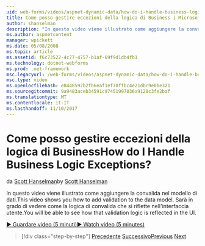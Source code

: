 ```yaml
---
uid: web-forms/videos/aspnet-dynamic-data/how-do-i-handle-business-logic-exceptions
title: Come posso gestire eccezioni della logica di Business | Microsoft Docs
author: shanselman
description: "In questo video viene illustrato come aggiungere la convalida nel modello di dati. Sarà in grado di vedere come la logica di convalida che si riflette nell'interfaccia utente."
ms.author: aspnetcontent
manager: wpickett
ms.date: 05/08/2008
ms.topic: article
ms.assetid: f6c73522-4c77-4757-b1af-69f9d1db4fb1
ms.technology: dotnet-webforms
ms.prod: .net-framework
msc.legacyurl: /web-forms/videos/aspnet-dynamic-data/how-do-i-handle-business-logic-exceptions
msc.type: video
ms.openlocfilehash: e8448592b2fb6eaf1ef70ffbc4e21dbc9e0be321
ms.sourcegitcommit: 9a9483aceb34591c97451997036a9120c3fe2baf
ms.translationtype: MT
ms.contentlocale: it-IT
ms.lasthandoff: 11/10/2017
---
```

<a name="how-do-i-handle-business-logic-exceptions"></a><span data-ttu-id="1191d-105">Come posso gestire eccezioni della logica di Business</span><span class="sxs-lookup"><span data-stu-id="1191d-105">How do I Handle Business Logic Exceptions?</span></span>
====================
<span data-ttu-id="1191d-106">da [Scott Hanselman](https://github.com/shanselman)</span><span class="sxs-lookup"><span data-stu-id="1191d-106">by [Scott Hanselman](https://github.com/shanselman)</span></span>

<span data-ttu-id="1191d-107">In questo video viene illustrato come aggiungere la convalida nel modello di dati.</span><span class="sxs-lookup"><span data-stu-id="1191d-107">This video shows you how to add validation to the data model.</span></span> <span data-ttu-id="1191d-108">Sarà in grado di vedere come la logica di convalida che si riflette nell'interfaccia utente.</span><span class="sxs-lookup"><span data-stu-id="1191d-108">You will be able to see how that validation logic is reflected in the UI.</span></span>

[<span data-ttu-id="1191d-109">&#9654; Guardare video (5 minuti)</span><span class="sxs-lookup"><span data-stu-id="1191d-109">&#9654; Watch video (5 minutes)</span></span>](https://channel9.msdn.com/Blogs/ASP-NET-Site-Videos/how-do-i-handle-business-logic-exceptions)

>[!div class="step-by-step"]
<span data-ttu-id="1191d-110">[Precedente](how-do-i-change-how-my-fields-render.md)
[Successivo](how-do-i-make-custom-pages.md)</span><span class="sxs-lookup"><span data-stu-id="1191d-110">[Previous](how-do-i-change-how-my-fields-render.md)
[Next](how-do-i-make-custom-pages.md)</span></span>
